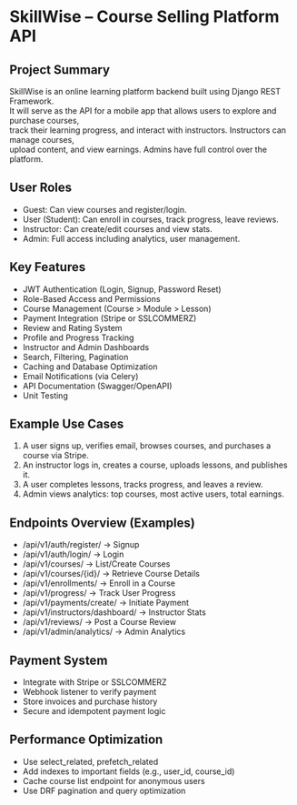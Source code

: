 SkillWise – Course Selling Platform API
========================================

Project Summary
---------------
SkillWise is an online learning platform backend built using Django REST Framework.  
It will serve as the API for a mobile app that allows users to explore and purchase courses,  
track their learning progress, and interact with instructors. Instructors can manage courses,  
upload content, and view earnings. Admins have full control over the platform.

User Roles
----------
- Guest: Can view courses and register/login.
- User (Student): Can enroll in courses, track progress, leave reviews.
- Instructor: Can create/edit courses and view stats.
- Admin: Full access including analytics, user management.

Key Features
------------
- JWT Authentication (Login, Signup, Password Reset)
- Role-Based Access and Permissions
- Course Management (Course > Module > Lesson)
- Payment Integration (Stripe or SSLCOMMERZ)
- Review and Rating System
- Profile and Progress Tracking
- Instructor and Admin Dashboards
- Search, Filtering, Pagination
- Caching and Database Optimization
- Email Notifications (via Celery)
- API Documentation (Swagger/OpenAPI)
- Unit Testing

Example Use Cases
-----------------
1. A user signs up, verifies email, browses courses, and purchases a course via Stripe.
2. An instructor logs in, creates a course, uploads lessons, and publishes it.
3. A user completes lessons, tracks progress, and leaves a review.
4. Admin views analytics: top courses, most active users, total earnings.

Endpoints Overview (Examples)
-----------------------------
- /api/v1/auth/register/            -> Signup
- /api/v1/auth/login/               -> Login
- /api/v1/courses/                  -> List/Create Courses
- /api/v1/courses/{id}/             -> Retrieve Course Details
- /api/v1/enrollments/              -> Enroll in a Course
- /api/v1/progress/                 -> Track User Progress
- /api/v1/payments/create/          -> Initiate Payment
- /api/v1/instructors/dashboard/    -> Instructor Stats
- /api/v1/reviews/                  -> Post a Course Review
- /api/v1/admin/analytics/          -> Admin Analytics

Payment System
--------------
- Integrate with Stripe or SSLCOMMERZ
- Webhook listener to verify payment
- Store invoices and purchase history
- Secure and idempotent payment logic

Performance Optimization
------------------------
- Use select_related, prefetch_related
- Add indexes to important fields (e.g., user_id, course_id)
- Cache course list endpoint for anonymous users
- Use DRF pagination and query optimization
